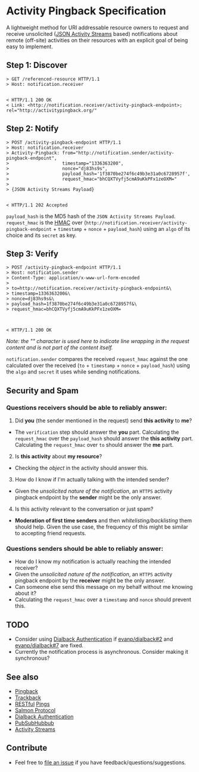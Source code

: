 # Activity Pingback Specification

A lightweight method for URI addressable resource owners to request and receive unsolicited ([JSON Activity Streams](http://activitystrea.ms/specs/json/1.0/) based)  notifications about remote (off-site) activities on their resources with an explicit goal of being easy to implement.


## Step 1: Discover

```
> GET /referenced-resource HTTP/1.1
> Host: notification.receiver


< HTTP/1.1 200 OK
< Link: <http://notification.receiver/activity-pingback-endpoint>; rel="http://activitypingback.org/"
```




## Step 2: Notify

```
> POST /activity-pingback-endpoint HTTP/1.1
> Host: notification.receiver
> Activity-Pingback: from="http://notification.sender/activity-pingback-endpoint",
>                    timestamp="1336363200",
>                    nonce="dj83hs9s",
>                    payload_hash='1f3870be274f6c49b3e31a0c6728957f',
>                    request_hmac="bhCQXTVyfj5cmA9uKkPFx1zeOXM="
>
> {JSON Activity Streams Payload}


< HTTP/1.1 202 Accepted
```
`payload_hash` is the MD5 hash of the `JSON Activity Streams Payload`. `request_hmac` is the [HMAC](http://en.wikipedia.org/wiki/HMAC) over (`http://notification.receiver/activity-pingback-endpoint` + `timestamp` + `nonce` + `payload_hash`) using an `algo` of its choice and its `secret` as key.


## Step 3: Verify

```
> POST /activity-pingback-endpoint HTTP/1.1
> Host: notification.sender
> Content-Type: application/x-www-url-form-encoded
>
> to=http://notification.receiver/activity-pingback-endpoint&\
> timestamp=1336363200&\
> nonce=dj83hs9s&\
> payload_hash=1f3870be274f6c49b3e31a0c6728957f&\
> request_hmac=bhCQXTVyfj5cmA9uKkPFx1zeOXM=



< HTTP/1.1 200 OK
```
*Note: the "\" character is used here to indicate line wrapping in the request content and is not part of the content itself.*

`notification.sender` compares the received `request_hmac` against the one calculated over the received (`to` + `timestamp` + `nonce` + `payload_hash`) using the `algo` and `secret` it uses while sending notifications.


## Security and Spam


### Questions receivers should be able to reliably answer:

1. Did __you__ (the sender mentioned in the request) send __this activity__  to __me__?
 * The `verification` step should answer the __you__ part. Calculating the `request_hmac` over the `payload_hash` should answer the __this activity__ part. Calculating the `request_hmac` over `to` should answer the __me__ part.
2. Is __this activity__ about __my resource__?
  * Checking the _object_ in the activity should answer this.
3. How do I know if I'm actually talking with the intended sender?
  * Given the _unsolicited nature of the notification_, an `HTTPS` activity pingback endpoint by the __sender__ might be the only answer.
4. Is this activity relevant to the conversation or just spam?
  * __Moderation of first time senders__ and then _whitelisting/backlisting_ them should help. Given the use case, the frequency of this might be similar to accepting friend requests.

### Questions senders should be able to reliably answer:
* How do I know my notification is actually reaching the intended receiver?
 * Given the _unsolicited nature of the notification_, an `HTTPS` activity pingback endpoint by the __receiver__ might be the only answer.
* Can someone else send this message on my behalf without me knowing about it?
 * Calculating the `request_hmac` over a `timestamp` and `nonce` should prevent this.

## TODO

* Consider using [Dialback Authentication](http://tools.ietf.org/html/draft-prodromou-dialback-00) if [evanp/dialback#2](https://github.com/evanp/dialback/issues/2) and [evanp/dialback#7](https://github.com/evanp/dialback/issues/7) are fixed.
* Currently the notification process is asynchronous. Consider making it synchronous?


## See also

* [Pingback](http://www.hixie.ch/specs/pingback/pingback)
* [Trackback](http://archive.cweiske.de/trackback/trackback-1.2.html)
* [RESTful](http://bblfish.net/tmp/2011/05/09/) [Pings](http://www.w3.org/community/rww/wiki/Pingback)
* [Salmon Protocol](http://salmon-protocol.googlecode.com/svn/trunk/draft-panzer-salmon-00.html)
* [Dialback Authentication](http://tools.ietf.org/html/draft-prodromou-dialback-00)
* [PubSubHubbub](https://code.google.com/p/pubsubhubbub/)
* [Activity Streams](http://activitystrea.ms/)

## Contribute
* Feel free to [file an issue](https://github.com/converspace/activity-pingback/issues) if you have feedback/questions/suggestions.